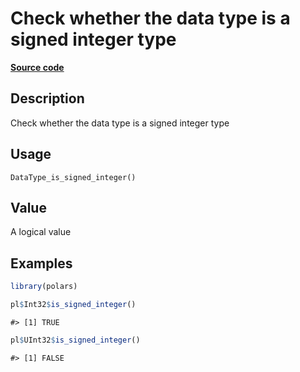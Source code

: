 

# Check whether the data type is a signed integer type

[**Source code**](https://github.com/pola-rs/r-polars/tree/8dac37e8bf89bcd080a13d0ed20dd1dc2bee615f/R/after-wrappers.R#L20)

## Description

Check whether the data type is a signed integer type

## Usage

<pre><code class='language-R'>DataType_is_signed_integer()
</code></pre>

## Value

A logical value

## Examples

``` r
library(polars)

pl$Int32$is_signed_integer()
```

    #> [1] TRUE

``` r
pl$UInt32$is_signed_integer()
```

    #> [1] FALSE
